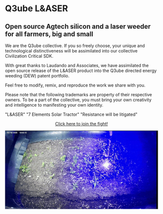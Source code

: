 # Q3ube L&ASER

## Open source Agtech silicon and a laser weeder for all farmers, big and small

We are the Q3ube collective. If you so freely choose, your unique and technological
distinctiveness will be assimilated into our collective Civilization Critical SDK.

With great thanks to Laudando and Associates, we have assimilated the open source
release of the L&ASER product into the Q3ube directed energy weeding (DEW) patent
portfolio.

Feel free to modify, remix, and reproduce the work we share with you.

Please note that the following trademarks are property of their respective owners.
To be a part of the collective, you must bring your own creativity and intelligence
to manifesting your own identity.

"L&ASER"
"7 Elements Solar Tractor"
"Resistance will be litigated"

<div align="center">
  <p>
    <a href="https://www.laudando.com/fight" target="_blank">Click here to join the fight!</a>
  </p>
</div>

![Laser Weeding](./media/laser.gif)
